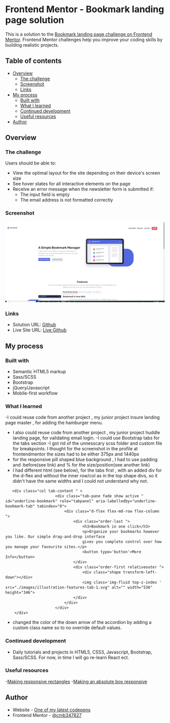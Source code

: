 # Frontend Mentor - Bookmark landing page solution

This is a solution to the [Bookmark landing page challenge on Frontend Mentor](https://www.frontendmentor.io/challenges/bookmark-landing-page-5d0b588a9edda32581d29158). Frontend Mentor challenges help you improve your coding skills by building realistic projects. 

## Table of contents

- [Overview](#overview)
  - [The challenge](#the-challenge)
  - [Screenshot](#screenshot)
  - [Links](#links)
- [My process](#my-process)
  - [Built with](#built-with)
  - [What I learned](#what-i-learned)
  - [Continued development](#continued-development)
  - [Useful resources](#useful-resources)
- [Author](#author)

## Overview

### The challenge

Users should be able to:

- View the optimal layout for the site depending on their device's screen size
- See hover states for all interactive elements on the page
- Receive an error message when the newsletter form is submitted if:
  - The input field is empty
  - The email address is not formatted correctly

### Screenshot

![screenshot](./images/screenshot.PNG "screenshot")

### Links

- Solution URL: [Github]()
- Live Site URL: [Live Github]()

## My process

### Built with

- Semantic HTML5 markup
- Sass/SCSS
- Bootstrap
- jQuery/Javascript
- Mobile-first workflow


### What I learned
  
  -I could reuse code from another project , my junior project insure landing page master , for adding the hamburger menu.
  - I also could reuse code from another project , my junior project huddle landing page,  for validating email login.
  -I could use Bootstrap tabs for the tabs section 
  -I got rid of the unnesscary scss folder and custom file for breakpoints. I thought for the screenshot in the profile at frontendmentor the sizes had to be either 375px and 1440px
  - for the responsive pill shaped blue background , I had to use padding and :before(see link) 
    and % for the size/position(see another link)
  - I had different html (see below), for the tabs first , with an added div for the d-flex and without the inner row/col as in the top shape divs, so it didn't have the same widths and I could not understand why not. 
  ```
     <div class="col tab-content " >
                        <div class="tab-pane fade show active " id="underline-bookmark" role="tabpanel" aria-labelledby="underline-bookmark-tab" tabindex="0">
                            <div class="d-flex flex-md-row flex-column ">
                                <div class="order-last ">
                                    <h3>Bookmark in one click</h3>
                                    <p>Organize your bookmarks however you like. Our simple drag-and-drop interface 
                                    gives you complete control over how you manage your favourite sites.</p>
                                    <button type='button'>More Info</button>
                                </div>
                                <div class="order-first relativeouter ">
                                    <div class="shape transform-left-down"></div>
                                    <img class='img-fluid top-z-index ' src="./images/illustration-features-tab-1.svg" alt="" width="536" height="346">
                                </div>
                            </div>
                        </div>
      </div>
  ```
  - changed the color of the down arrow of the accordion by adding a custom class name so to no override default values.

  

### Continued development

- Daily tutorials and projects in HTML5, CSS3, Javascript, Bootstrap, Sass/SCSS. For now, in time I will go re-learn React ect.

### Useful resources

-[Making responsive rectangles](https://bethsoderberg.com/blog/making-responsive-rectangles-and-squares-with-css/)
-[Making an absolute box responsive](https://www.shecodes.io/athena/50922-how-to-make-an-absolute-box-responsive-with-css)



## Author

- Website - [One of my latest codepens](https://codepen.io/cynthiab72/pen/oNybYON)
- Frontend Mentor - [@cmb347827](https://www.frontendmentor.io/profile/cmb347827)

